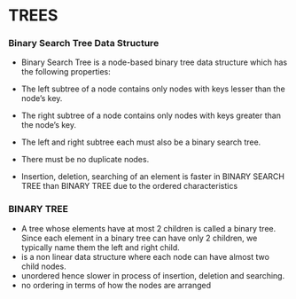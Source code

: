 # TREES 

### Binary Search Tree Data Structure

- Binary Search Tree is a node-based binary tree data structure which has the following properties:

- The left subtree of a node contains only nodes with keys lesser than the node’s key.
- The right subtree of a node contains only nodes with keys greater than the node’s key.
- The left and right subtree each must also be a binary search tree.
- There must be no duplicate nodes.
- Insertion, deletion, searching of an element is faster in BINARY SEARCH TREE than BINARY TREE due to the ordered characteristics

### BINARY TREE	

-  A tree whose elements have at most 2 children is called a binary tree. Since each element in a binary tree can have only 2 children, we typically name them the left and right child.
- is a non linear data structure where each node can have almost two child nodes.
- unordered hence slower in process of insertion, deletion and searching.	
- no ordering in terms of how the nodes are arranged


